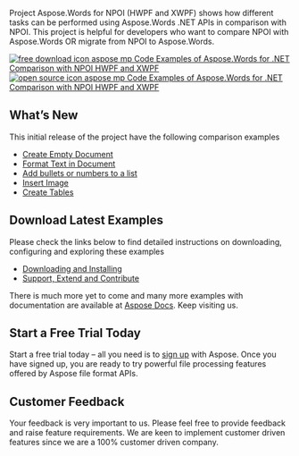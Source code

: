<div class="entry-content">
<p><a href="https://www.aspose.com/products/words"></a>Project Aspose.Words for NPOI (HWPF and XWPF) shows how different tasks can be performed using Aspose.Words .NET APIs in comparison with NPOI. This project is helpful for developers who want to  compare NPOI with Aspose.Words OR migrate from NPOI to Aspose.Words.</p>
<p><a title="Free Download - Aspose.Words for .NET in comparison with NPOI" href="https://asposenpoi.codeplex.com/releases/view/616062"><img title="Aspose.Words for .NET in comparison with NPOI" src="http://cdn.aspose.com/Images/marketplace/free-download-icon-aspose-mp.png" alt="free download icon aspose mp Code Examples of Aspose.Words for .NET Comparison with NPOI HWPF and XWPF" /></a> <a title="Source Code - Aspose.Words for .NET in comparison with NPOI " href="https://asposenpoi.codeplex.com/SourceControl/latest#Aspose.Words_NPOI.HWPF%20and%20XWPF/Aspose.Words%20vs%20NPOI%20HWPF%20and%20XWPF/"> <img title="Source Code - Aspose.Words for .NET in comparison with NPOI" src="http://cdn.aspose.com/Images/marketplace/open-source-icon-aspose-mp.png" alt="open source icon aspose mp Code Examples of Aspose.Words for .NET Comparison with NPOI HWPF and XWPF" /></a></p>
<h2>What&rsquo;s New</h2>
<p>This initial release of the project have the following comparison examples</p>
<ul>
<li id="pc_205619242"><a href="https://docs.aspose.com/display/wordsnet/9.2.1.1+Create+Empty+Document" target="_parent">Create Empty Document</a> </li>
<li id="pc_205619249"><a href="https://docs.aspose.com/display/wordsnet/9.2.1.2+Format+Text+in+Document" target="_parent">Format Text in Document</a> </li>
<li id="pc_205619259"><a href="https://docs.aspose.com/display/wordsnet/9.2.1.3+Add+bullets+or+numbers+to+a+list" target="_parent">Add bullets or numbers to a list</a> </li>
<li id="pc_205619235"><a href="https://docs.aspose.com/display/wordsnet/9.2.2.1+Insert+Image" target="_parent">Insert Image</a> </li>
<li id="pc_205619230"><a href="https://docs.aspose.com/display/wordsnet/9.2.3.1+Create+Tables" target="_parent">Create Tables</a> </li>
</ul>
<h2>Download Latest Examples</h2>
<p>Please check the links below to find detailed instructions on downloading, configuring and exploring these examples</p>
<ul>
<li><a href="https://docs.aspose.com/display/wordsnet/9.1.3+Downloading+and+Installing">Downloading and Installing</a> </li>
<li><a href="https://docs.aspose.com/display/wordsnet/9.1.4+Support,+Extend+and+Contribute">Support, Extend and Contribute</a> </li>
</ul>
<p>There is much more yet to come and many more examples with documentation are available at <a href="https://docs.aspose.com/display/wordsnet/Home">Aspose Docs</a>. Keep visiting us.</p>
<h2>Start a Free Trial Today</h2>
<p>Start a free trial today &ndash; all you need is to <a href="https://idsrv.asposeptyltd.com/identity/signup?clientId=prod.community.aspose"> sign up</a> with Aspose. Once you have signed up, you are ready to try powerful file processing features offered by Aspose file format APIs.</p>
<h2>Customer Feedback</h2>
<p>Your feedback is very important to us. Please feel free to provide feedback and raise feature requirements. We are keen to implement customer driven features since we are a 100% customer driven company.</p>
</div>
